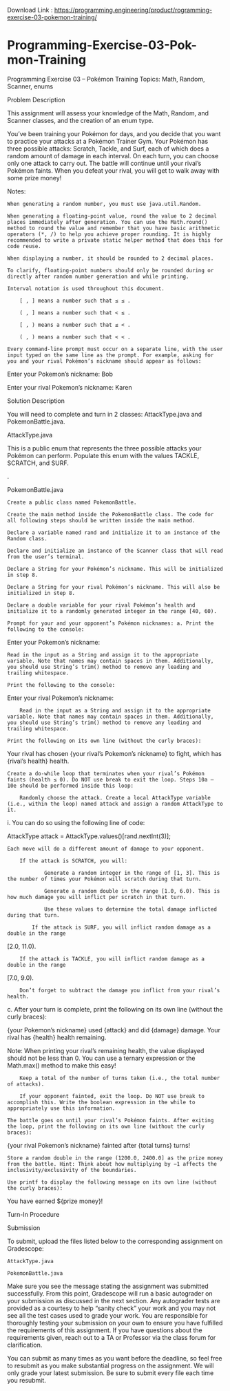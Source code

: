 
Download Link : https://programming.engineering/product/rogramming-exercise-03-pokemon-training/



# Programming-Exercise-03-Pok-mon-Training
Programming Exercise 03 – Pokémon Training
Topics: Math, Random, Scanner, enums

Problem Description

This assignment will assess your knowledge of the Math, Random, and Scanner classes, and the creation of an enum type.

You’ve been training your Pokémon for days, and you decide that you want to practice your attacks at a Pokémon Trainer Gym. Your Pokémon has three possible attacks: Scratch, Tackle, and Surf, each of which does a random amount of damage in each interval. On each turn, you can choose only one attack to carry out. The battle will continue until your rival’s Pokémon faints. When you defeat your rival, you will get to walk away with some prize money!

Notes:

    When generating a random number, you must use java.util.Random.

    When generating a floating-point value, round the value to 2 decimal places immediately after generation. You can use the Math.round() method to round the value and remember that you have basic arithmetic operators (*, /) to help you achieve proper rounding. It is highly recommended to write a private static helper method that does this for code reuse.

    When displaying a number, it should be rounded to 2 decimal places.

    To clarify, floating-point numbers should only be rounded during or directly after random number generation and while printing.

    Interval notation is used throughout this document.

        [ , ] means a number such that ≤ ≤ .

        ( , ] means a number such that < ≤ .

        [ , ) means a number such that ≤ < .

        ( , ) means a number such that < < .

    Every command-line prompt must occur on a separate line, with the user input typed on the same line as the prompt. For example, asking for you and your rival Pokémon’s nickname should appear as follows:

Enter your Pokemon’s nickname: Bob

Enter your rival Pokemon’s nickname: Karen

Solution Description

You will need to complete and turn in 2 classes: AttackType.java and PokemonBattle.java.

AttackType.java

This is a public enum that represents the three possible attacks your Pokémon can perform. Populate this enum with the values TACKLE, SCRATCH, and SURF.

.

PokemonBattle.java

    Create a public class named PokemonBattle.

    Create the main method inside the PokemonBattle class. The code for all following steps should be written inside the main method.

    Declare a variable named rand and initialize it to an instance of the Random class.

    Declare and initialize an instance of the Scanner class that will read from the user’s terminal.

    Declare a String for your Pokémon’s nickname. This will be initialized in step 8.

    Declare a String for your rival Pokémon’s nickname. This will also be initialized in step 8.

    Declare a double variable for your rival Pokémon’s health and initialize it to a randomly generated integer in the range [40, 60).

    Prompt for your and your opponent’s Pokémon nicknames: a. Print the following to the console:

Enter your Pokemon’s nickname:

    Read in the input as a String and assign it to the appropriate variable. Note that names may contain spaces in them. Additionally, you should use String’s trim() method to remove any leading and trailing whitespace.

    Print the following to the console:

Enter your rival Pokemon’s nickname:

        Read in the input as a String and assign it to the appropriate variable. Note that names may contain spaces in them. Additionally, you should use String’s trim() method to remove any leading and trailing whitespace.

    Print the following on its own line (without the curly braces):

Your rival has chosen {your rival’s Pokemon’s nickname} to fight, which has {rival’s health} health.

    Create a do-while loop that terminates when your rival’s Pokémon faints (health ≤ 0). Do NOT use break to exit the loop. Steps 10a – 10e should be performed inside this loop:

        Randomly choose the attack. Create a local AttackType variable (i.e., within the loop) named attack and assign a random AttackType to it.

i. You can do so using the following line of code:

AttackType attack = AttackType.values()[rand.nextInt(3)];

    Each move will do a different amount of damage to your opponent.

        If the attack is SCRATCH, you will:

                Generate a random integer in the range of [1, 3]. This is the number of times your Pokémon will scratch during that turn.

                Generate a random double in the range [1.0, 6.0). This is how much damage you will inflict per scratch in that turn.

                Use these values to determine the total damage inflicted during that turn.

            If the attack is SURF, you will inflict random damage as a double in the range

[2.0, 11.0).

        If the attack is TACKLE, you will inflict random damage as a double in the range

[7.0, 9.0).

        Don’t forget to subtract the damage you inflict from your rival’s health.

c. After your turn is complete, print the following on its own line (without the curly braces):

{your Pokemon’s nickname} used {attack} and did {damage} damage. Your rival has {health} health remaining.

Note: When printing your rival’s remaining health, the value displayed should not be less than 0. You can use a ternary expression or the Math.max() method to make this easy!

        Keep a total of the number of turns taken (i.e., the total number of attacks).

        If your opponent fainted, exit the loop. Do NOT use break to accomplish this. Write the boolean expression in the while to appropriately use this information.

    The battle goes on until your rival’s Pokémon faints. After exiting the loop, print the following on its own line (without the curly braces):

{your rival Pokemon’s nickname} fainted after {total turns} turns!

    Store a random double in the range (1200.0, 2400.0] as the prize money from the battle. Hint: Think about how multiplying by −1 affects the inclusivity/exclusivity of the boundaries.

    Use printf to display the following message on its own line (without the curly braces):

You have earned ${prize money}!

Turn-In Procedure

Submission

To submit, upload the files listed below to the corresponding assignment on Gradescope:

    AttackType.java

    PokemonBattle.java

Make sure you see the message stating the assignment was submitted successfully. From this point, Gradescope will run a basic autograder on your submission as discussed in the next section. Any autograder tests are provided as a courtesy to help “sanity check” your work and you may not see all the test cases used to grade your work. You are responsible for thoroughly testing your submission on your own to ensure you have fulfilled the requirements of this assignment. If you have questions about the requirements given, reach out to a TA or Professor via the class forum for clarification.

You can submit as many times as you want before the deadline, so feel free to resubmit as you make substantial progress on the assignment. We will only grade your latest submission. Be sure to submit every file each time you resubmit.
